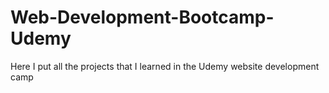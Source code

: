 # Web-Development-Bootcamp-Udemy
Here I put all the projects that I learned in the Udemy website development camp

